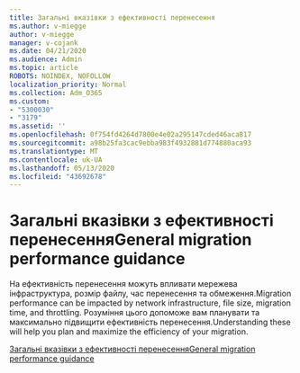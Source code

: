 ```yaml
---
title: Загальні вказівки з ефективності перенесення
ms.author: v-miegge
author: v-miegge
manager: v-cojank
ms.date: 04/21/2020
ms.audience: Admin
ms.topic: article
ROBOTS: NOINDEX, NOFOLLOW
localization_priority: Normal
ms.collection: Adm_O365
ms.custom:
- "5300030"
- "3179"
ms.assetid: ''
ms.openlocfilehash: 0f754fd4264d7800e4e02a295147cded46aca817
ms.sourcegitcommit: a98b25fa3cac9ebba983f4932881d774880aca93
ms.translationtype: MT
ms.contentlocale: uk-UA
ms.lasthandoff: 05/13/2020
ms.locfileid: "43692678"
---
```

# <a name="general-migration-performance-guidance"></a><span data-ttu-id="82cf8-102">Загальні вказівки з ефективності перенесення</span><span class="sxs-lookup"><span data-stu-id="82cf8-102">General migration performance guidance</span></span>

<span data-ttu-id="82cf8-103">На ефективність перенесення можуть впливати мережева інфраструктура, розмір файлу, час перенесення та обмеження.</span><span class="sxs-lookup"><span data-stu-id="82cf8-103">Migration performance can be impacted by network infrastructure, file size, migration time, and throttling.</span></span> <span data-ttu-id="82cf8-104">Розуміння цього допоможе вам планувати та максимально підвищити ефективність перенесення.</span><span class="sxs-lookup"><span data-stu-id="82cf8-104">Understanding these will help you plan and maximize the efficiency of your migration.</span></span>

[<span data-ttu-id="82cf8-105">Загальні вказівки з ефективності перенесення</span><span class="sxs-lookup"><span data-stu-id="82cf8-105">General migration performance guidance</span></span>](https://docs.microsoft.com/sharepointmigration/sharepoint-online-and-onedrive-migration-speed)